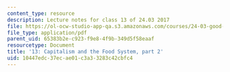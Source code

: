 ```yaml
---
content_type: resource
description: Lecture notes for class 13 of 24.03 2017
file: https://ol-ocw-studio-app-qa.s3.amazonaws.com/courses/24-03-good-food-ethics-and-politics-of-food-spring-2017/10447edc37ecae01c3a33283c42cbfc4_MIT24_03S17_lec13.pdf
file_type: application/pdf
parent_uid: 65383b2e-c923-f9e8-4f9b-349d5f58eaaf
resourcetype: Document
title: '13: Capitalism and the Food System, part 2'
uid: 10447edc-37ec-ae01-c3a3-3283c42cbfc4
---
```

